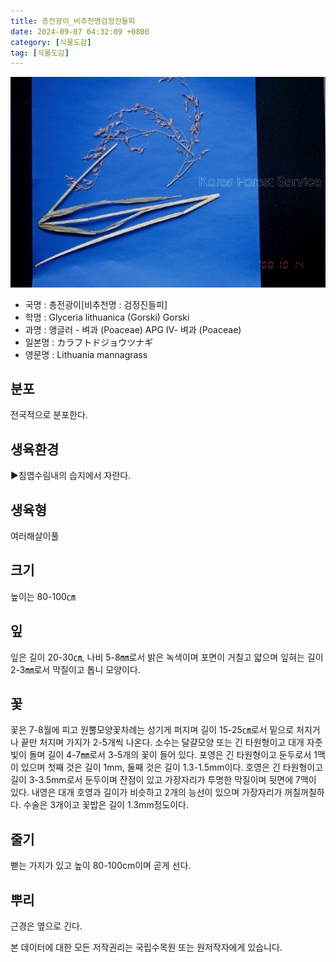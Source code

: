 ```yaml
---
title: 총전광이_비추천명검정진들피
date: 2024-09-07 04:32:09 +0800
category: [식물도감]
tag: [식물도감]
---
```




![총전광이[비추천명 : 검정진들피]](/assets/img/fileUpload/plants/basic/Gramineae/Glyceria/14507/1_th2.JPG)
- 국명 : 총전광이[비추천명 : 검정진들피]
- 학명 : Glyceria lithuanica (Gorski) Gorski
- 과명 : 앵글러 - 벼과 (Poaceae) APG Ⅳ- 벼과 (Poaceae)
- 일본명 : カラフトドジョウツナギ
- 영문명 : Lithuania mannagrass


## 분포
전국적으로 분포한다.
## 생육환경
▶침엽수림내의 습지에서 자란다.
## 생육형
여러해살이풀
## 크기
높이는 80-100㎝
## 잎
잎은 길이 20-30㎝, 나비 5-8㎜로서 밝은 녹색이며 포면이 거칠고 얇으며 잎혀는 길이 2-3㎜로서 막질이고 톱니 모양이다.
## 꽃
꽃은 7-8월에 피고 원뿔모양꽃차례는 성기게 퍼지며 길이 15-25㎝로서 밑으로 처지거나 끝만 처지며 가지가 2-5개씩 나온다. 소수는 달걀모양 또는 긴 타원형이고 대개 자줏빛이 돌며 길이 4-7㎜로서 3-5개의 꽃이 들어 있다. 포영은 긴 타원형이고 둔두로서 1맥이 있으며 첫째 것은 길이 1mm, 둘째 것은 길이 1.3-1.5mm이다. 호영은 긴 타원형이고 길이 3-3.5mm로서 둔두이며 잔점이 있고 가장자리가 투명한 막질이며 뒷면에 7맥이 있다. 내영은 대개 호영과 길이가 비슷하고 2개의 능선이 있으며 가장자리가 꺼칠꺼칠하다. 수술은 3개이고 꽃밥은 길이 1.3mm정도이다.
## 줄기
뻗는 가지가 있고 높이 80-100cm이며 곧게 선다.
## 뿌리
근경은 옆으로 긴다.






본 데이터에 대한 모든 저작권리는 국립수목원 또는 원저작자에게 있습니다.
